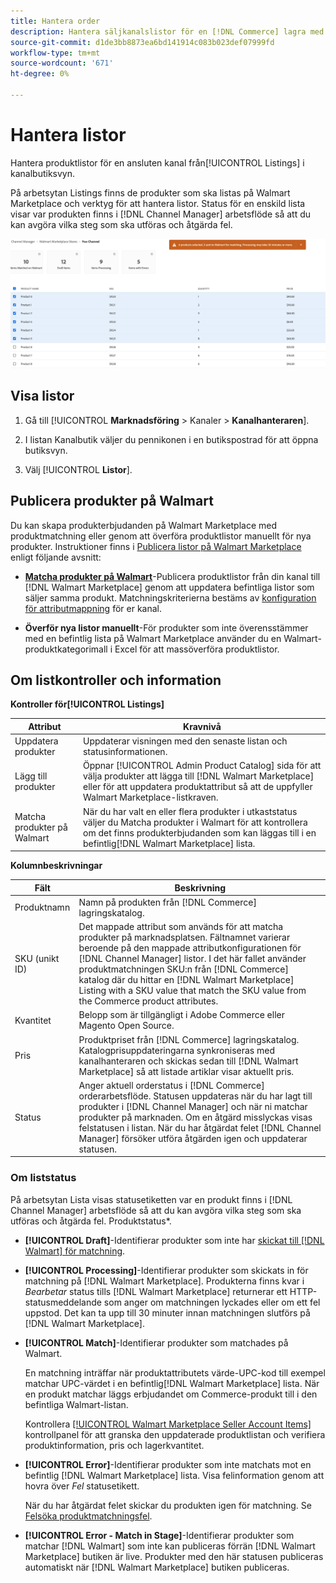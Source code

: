 ```yaml
---
title: Hantera order
description: Hantera säljkanalslistor för en [!DNL Commerce] lagra med Channel Manager för Adobe Commerce och Magento Open Source.
source-git-commit: d1de3bb8873ea6bd141914c083b023def07999fd
workflow-type: tm+mt
source-wordcount: '671'
ht-degree: 0%

---
```



# Hantera listor

Hantera produktlistor för en ansluten kanal från[!UICONTROL Listings] i kanalbutiksvyn.

På arbetsytan Listings finns de produkter som ska listas på Walmart Marketplace och verktyg för att hantera listor. Status för en enskild lista visar var produkten finns i [!DNL Channel Manager] arbetsflöde så att du kan avgöra vilka steg som ska utföras och åtgärda fel.

![Listsida för en ansluten försäljningskanal](assets/products-submit-for-matching.png)

## Visa listor

1. Gå till [!UICONTROL **Marknadsföring** > Kanaler > **Kanalhanteraren**].

1. I listan Kanalbutik väljer du pennikonen i en butikspostrad för att öppna butiksvyn.

1. Välj [!UICONTROL **Listor**].


## Publicera produkter på Walmart

Du kan skapa produkterbjudanden på Walmart Marketplace med produktmatchning eller genom att överföra produktlistor manuellt för nya produkter. Instruktioner finns i [Publicera listor på Walmart Marketplace](publish-listings-to-marketplace.md) enligt följande avsnitt:

* **[Matcha produkter på Walmart](publish-listings-to-marketplace.md)**-Publicera produktlistor från din kanal till [!DNL Walmart Marketplace] genom att uppdatera befintliga listor som säljer samma produkt. Matchningskriterierna bestäms av [konfiguration för attributmappning](map-product-attributes-for-matching.md) för er kanal.

* **Överför nya listor manuellt**-För produkter som inte överensstämmer med en befintlig lista på Walmart Marketplace använder du en Walmart-produktkategorimall i Excel för att massöverföra produktlistor.

## Om listkontroller och information

**Kontroller för[!UICONTROL Listings]**

| **Attribut** | **Kravnivå** |
|---------------------------|---------------------------------------------------------------------------------------------------------------------------------------------------------------------------------------------------------------|
| Uppdatera produkter | Uppdaterar visningen med den senaste listan och statusinformationen. |
| Lägg till produkter | Öppnar [!UICONTROL  Admin Product Catalog] sida för att välja produkter att lägga till [!DNL Walmart Marketplace] eller för att uppdatera produktattribut så att de uppfyller Walmart Marketplace-listkraven. |
| Matcha produkter på Walmart | När du har valt en eller flera produkter i utkaststatus väljer du Matcha produkter i Walmart för att kontrollera om det finns produkterbjudanden som kan läggas till i en befintlig[!DNL Walmart Marketplace] lista. |


**Kolumnbeskrivningar**

| **Fält** | **Beskrivning** |
|-----------------|----------------------------------------------------------------------------------------------------------------------------------------------------------------------------------------------------------------------------------------------------------------------------------------------------------------------------------------------------------------------------------------------------------------|
| Produktnamn | Namn på produkten från [!DNL Commerce] lagringskatalog. |
| SKU (unikt ID) | Det mappade attribut som används för att matcha produkter på marknadsplatsen. Fältnamnet varierar beroende på den mappade attributkonfigurationen för [!DNL Channel Manager] listor. I det här fallet använder produktmatchningen SKU:n från [!DNL Commerce] katalog där du hittar en [!DNL Walmart Marketplace]  Listing with a SKU value that match the SKU value from the Commerce product attributes. |
| Kvantitet | Belopp som är tillgängligt i Adobe Commerce eller Magento Open Source. |
| Pris | Produktpriset från [!DNL Commerce] lagringskatalog. Katalogprisuppdateringarna synkroniseras med kanalhanteraren och skickas sedan till [!DNL Walmart Marketplace]  så att listade artiklar visar aktuellt pris. |
| Status | Anger aktuell orderstatus i [!DNL Commerce] orderarbetsflöde. Statusen uppdateras när du har lagt till produkter i [!DNL Channel Manager] och när ni matchar produkter på marknaden. Om en åtgärd misslyckas visas felstatusen i listan. När du har åtgärdat felet [!DNL Channel Manager] försöker utföra åtgärden igen och uppdaterar statusen. |


### Om liststatus

På arbetsytan Lista visas statusetiketten var en produkt finns i [!DNL Channel Manager] arbetsflöde så att du kan avgöra vilka steg som ska utföras och åtgärda fel. Produktstatus*.

* **[!UICONTROL Draft]**-Identifierar produkter som inte har [skickat till [!DNL Walmart] för matchning](publish-listings-to-marketplace.md#match-products).

* **[!UICONTROL Processing]**-Identifierar produkter som skickats in för matchning på [!DNL Walmart Marketplace]. Produkterna finns kvar i *Bearbetar* status tills [!DNL Walmart Marketplace] returnerar ett HTTP-statusmeddelande som anger om matchningen lyckades eller om ett fel uppstod. Det kan ta upp till 30 minuter innan matchningen slutförs på [!DNL Walmart Marketplace].

* **[!UICONTROL Match]**-Identifierar produkter som matchades på Walmart.

   En matchning inträffar när produktattributets värde-UPC-kod till exempel matchar UPC-värdet i en befintlig[!DNL Walmart Marketplace] lista. När en produkt matchar läggs erbjudandet om Commerce-produkt till i den befintliga Walmart-listan.

   Kontrollera [[!UICONTROL Walmart Marketplace Seller Account Items]](https://seller.walmart.com/items-and-inventory/manage-items) kontrollpanel för att granska den uppdaterade produktlistan och verifiera produktinformation, pris och lagerkvantitet.


* **[!UICONTROL Error]**-Identifierar produkter som inte matchats mot en befintlig [!DNL Walmart Marketplace] lista. Visa felinformation genom att hovra över *Fel* statusetikett.

   När du har åtgärdat felet skickar du produkten igen för matchning. Se [Felsöka produktmatchningsfel](https://docs.google.com/document/d/1bEbCyVLXJQQsbZvEwetJvZKWQJOKoiw5Ia1uB4Bs4uo/edit#heading=h.sz6eji8z9vzy).

* **[!UICONTROL Error - Match in Stage]**-Identifierar produkter som matchar [!DNL Walmart] som inte kan publiceras förrän [!DNL Walmart Marketplace] butiken är live. Produkter med den här statusen publiceras automatiskt när [!DNL Walmart Marketplace] butiken publiceras.



